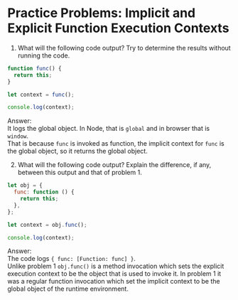# Practice Problems: Implicit and Explicit Function Execution Contexts

1. What will the following code output? Try to determine the results without running the code.

```javascript
function func() {
  return this;
}

let context = func();

console.log(context);
```

Answer:  
It logs the global object. In Node, that is `global` and in browser that is `window`.  
That is because `func` is invoked as function, the implicit context for `func` is the global object, so it returns the global object.

2. What will the following code output? Explain the difference, if any, between this output and that of problem 1.

```javascript
let obj = {
  func: function () {
    return this;
  },
};

let context = obj.func();

console.log(context);
```

Answer:  
The code logs `{ func: [Function: func] }`.  
Unlike problem 1 `obj.func()` is a method invocation which sets the explicit execution context to be the object that is used to invoke it. In problem 1 it was a regular function invocation which set the implicit context to be the global object of the runtime environment.
